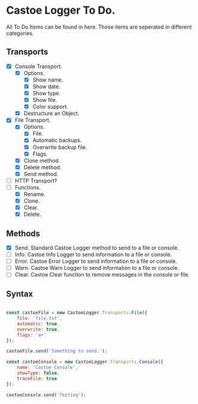# Castoe Logger To Do.

All To Do Items can be found in here. Those items are seperated in different categories.


## Transports
- [x] Console Transport.
	- [x] Options.
		- [x] Show name.
		- [x] Show date.
		- [x] Show type.
		- [x] Show file.
		- [x] Color support.
	- [x] Destructure an Object.
- [x] File Transport.
	- [x] Options.
		- [x] File.
		- [x] Automatic backups.
		- [x] Overwrite backup file.
		- [x] Flags.
	- [x] Clone method.
	- [x] Delete method.
	- [x] Send method.
- [ ] HTTP Transport?
- [ ] Functions.
	- [x] Rename.
	- [x] Clone.
	- [x] Clear.
	- [x] Delete.

## Methods
- [x] Send. Standard Castoe Logger method to send to a file or console.
- [ ] Info. Castoe Info Logger to send information to a file or console.
- [ ] Error. Castoe Error Logger to send information to a file or console.
- [ ] Warn. Castoe Warn Logger to send information to a file or console.
- [ ] Clear. Castoe Clear function to remove messages in the console or file.

## Syntax
```javascript

const castoeFile = new CastoeLogger.Transports.File({
	file: 'file.txt',
	automatic: true,
	overwrite: true,
	flags: 'a+'
});

castoeFile.send('Something to send.');

const castoeConsole = new CastoeLogger.Transports.Console({
	name: 'Castoe Console',
	showType: false,
	traceFile: true
});

castoeConsole.send('Testing');
```